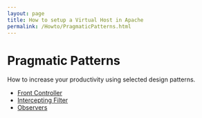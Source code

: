 ```yaml
---
layout: page
title: How to setup a Virtual Host in Apache
permalink: /Howto/PragmaticPatterns.html
---
```


<!-- Name: Howto/PragmaticPatterns -->
<!-- Version: 1 -->
<!-- Last-Modified: 2006/04/02 17:06:10 -->
<!-- Author: demian -->
<!-- Status: Updated -->

# Pragmatic Patterns
How to increase your productivity using selected design patterns.

- [Front Controller][1]
- [Intercepting Filter][2]
- [Observers][3]

[1]:	/Howto/PragmaticPatterns/FrontController.html
[2]:	/Howto/PragmaticPatterns/InterceptingFilter.html
[3]:	/Howto/PragmaticPatterns/Observers.html